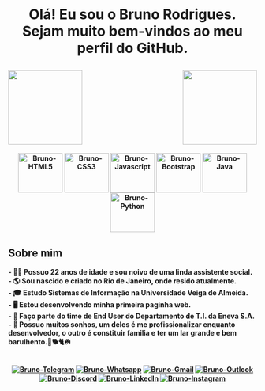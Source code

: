 <h1><p align=center><b>Olá! Eu sou o Bruno Rodrigues.
<br><b>Sejam muito bem-vindos ao meu perfil do GitHub.</b></p></h1>

<div>
  <a href="https://github.com/brunorodsouza">
  <img height="150em" src="https://github-readme-stats.vercel.app/api?username=brunorodsouza&show_icons=true&theme=tokyonight&include_all_commits=true&hide=issues&count_private=true&custom_title=Status do GitHub" />
  <img align=right height="150em" src="https://github-readme-stats.vercel.app/api/top-langs/?username=brunorodsouza&layout=compact&langs_count=16&theme=tokyonight&custom_title=Linguagens mais utilizadas" /></a>
</div>

<div align=center style="display: inline_block"><br>
  <img align="center" alt="Bruno-HTML5" height="80" width="90" src="https://cdn.jsdelivr.net/gh/devicons/devicon/icons/html5/html5-original.svg" />
  <img align="center" alt="Bruno-CSS3" height="80" width="90" src="https://cdn.jsdelivr.net/gh/devicons/devicon/icons/css3/css3-original.svg" />
  <img align="center" alt="Bruno-Javascript" height="80" width="90" src="https://cdn.jsdelivr.net/gh/devicons/devicon/icons/javascript/javascript-original.svg" />
  <img align="center" alt="Bruno-Bootstrap" height="80" width="90" src="https://cdn.jsdelivr.net/gh/devicons/devicon/icons/bootstrap/bootstrap-plain.svg" />
  <img align="center" alt="Bruno-Java" height="80" width="90" src="https://cdn.jsdelivr.net/gh/devicons/devicon/icons/java/java-original.svg" />
  <img align="center" alt="Bruno-Python" height="80" width="90" src="https://cdn.jsdelivr.net/gh/devicons/devicon/icons/python/python-original.svg" />
</div>

<p>
  <h2>Sobre mim</h2>
  - 👨‍💻 Possuo 22 anos de idade e sou noivo de uma linda assistente social.<br>
  - 🌎 Sou nascido e criado no Rio de Janeiro, onde resido atualmente.<br>
  - 🎓 Estudo Sistemas de Informação na Universidade Veiga de Almeida.<br>
  - 🖥️ Estou desenvolvendo minha primeira paginha web.<br>
  - 💼 Faço parte do time de End User do Departamento de T.I. da Eneva S.A.<br>
  - 💭 Possuo muitos sonhos, um deles é me profissionalizar enquanto desenvolvedor, o outro é constituir familia e ter um lar grande e bem barulhento.🍼🐕🐈☘️<br>
</p>

<div align=center style="display: inline_block"><br>
  <a href="https://t.me/brunorodsouza" target="_blank"><img align="center" alt="Bruno-Telegram" target="_blank" src="https://img.shields.io/badge/Telegram-2CA5E0?style=for-the-badge&logo=telegram&logoColor=white" /></a>
  <a href="https://wa.me/5521985812731?text=Ola%2c+eu+vim+pelo+GitHub+e+gostaria+de+saber+um+pouco+mais+sobre+seu+trabalho." target="_blank"><img align="center" alt="Bruno-Whatsapp" target="_blank" src="https://img.shields.io/badge/WhatsApp-25D366?style=for-the-badge&logo=whatsapp&logoColor=white" /></a>
  <a href="mailto:bruno.rodriguesouza1@gmail.com" target="_blank"><img align="center" alt="Bruno-Gmail" target="_blank" src="https://img.shields.io/badge/Gmail-D14836?style=for-the-badge&logo=gmail&logoColor=white" /></a>
  <a href="mailto:brunorodrigue.souza1@outlook.com" target="_blank"><img align="center" alt="Bruno-Outlook" target="_blank" src="https://img.shields.io/badge/Microsoft_Outlook-0078D4?style=for-the-badge&logo=microsoft-outlook&logoColor=white" /></a>
  <a href="" target="_blank"><img align="center" alt="Bruno-Discord" target="_blank" src="https://img.shields.io/badge/Discord-7289DA?style=for-the-badge&logo=discord&logoColor=white" /></a>
  <a href="https://www.linkedin.com/in/brunorodriguesouza/" target="_blank"><img align="center" alt="Bruno-LinkedIn" target="_blank" src="https://img.shields.io/badge/LinkedIn-0077B5?style=for-the-badge&logo=linkedin&logoColor=white" /></a>
  <a href="https://www.instagram.com/bruno_dwarf/" target="_blank"><img align="center" alt="Bruno-Instagram" target="_blank" src="https://img.shields.io/badge/Instagram-E4405F?style=for-the-badge&logo=instagram&logoColor=white" /></a>
</div>
